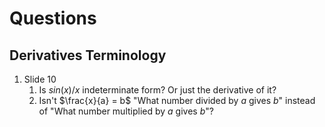 # Questions
## Derivatives Terminology
1. Slide 10
	1. Is $sin(x)/x$ indeterminate form? Or just the derivative of it?
	2. Isn't $\frac{x}{a} = b$ "What number divided by $a$ gives $b$" instead of "What number multiplied by $a$ gives $b$"?
